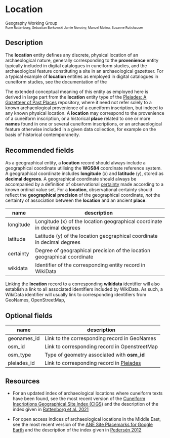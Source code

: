 # Location
<font size=2>Geography Working Group</font></br><font size=1>Rune Rattenborg, Sebastian Borkowski Jamie Novotny, Manuel Molina, Susanne Rutishauser</font>

## Description
The **location** entity defines any discrete, physical location of an archaeological nature, generally corresponding to the **provenience** entity typically included in digital catalogues in cuneiform studies, and the archaeological feature constituting a site in an archaeological gazetteer. For a typical example of **location** entities as employed in digital catalogues in cuneiform studies, see the documentation of the

The extended conceptual meaning of this entity as employed here is derived in large part from the **location** entity type of the [Pleiades: A Gazetteer of Past Places](pleiades.stoa.org) repository, where it need not refer solely to a known archaeological provenience of a cuneiform inscription, but indeed to any known physical location. A **location** may correspond to the provenience of a cuneiform inscription, or a historical **place** related to one or more **names** found in one or several cuneiform inscriptions, or an archaeological feature otherwise included in a given data collection, for example on the basis of historical contemporaneity.

## Recommended fields
As a geographical entity, a **location** record should always include a geographical coordinate utilising the **WGS84** coordinate reference system. A geographical coordinate includes **longitude** (x) and **latitude** (y), stored as **decimal degrees**. A geographical coordinate should always be accompanied by a definition of observational [certainty](./utility_certainty.md) made according to a known ordinal value set. For a **location**, observational certainty should reflect the **geographical precision** of the geographical coordinate, _not_ the certainty of association between the **location** and an ancient **place**.

name | description
-----|---------------
longitude | Longitude (x) of the location geographical coordinate in decimal degrees
latitude | Latitude (y) of the location geographical coordinate in decimal degrees
certainty | Degree of geographical precision of the location geographical coordinate
wikidata | Identifier of the corresponding entity record in WikiData

Linking the **location** record to a corresponding **wikidata** identifier will also establish a link to all associated identifiers included by WikiData. As such, a WikiData identifier will usually link to corresponding identifiers from GeoNames, OpenStreetMap,

## Optional fields

name | description
-----|--------------
geonames_id | Link to the corresponding record in GeoNames
osm_id | Link to corresponding record in OpenstreetMap
osm_type | Type of geometry associated with **osm_id**
pleiades_id | Link to corresponding record in [Pleiades](pleiades.stoa.org)

## Resources
* For an updated index of archaeological locations where cuneiform texts have been found, see the most recent version of the [Cuneiform Inscriptions Geographical Site Index (CIGS)]() and the description of the index given in [Rattenborg et al. 2021](http://www.cdli.ucla.edu/pubs/cdlj/2021/cdlj2021_001.html)

* For open access indices of archaeological locations in the Middle East, see the most recent version of the [ANE Site Placemarks for Google Earth](https://zenodo.org/record/6384045) and the description of the index given in [Pedersén 2012]()
